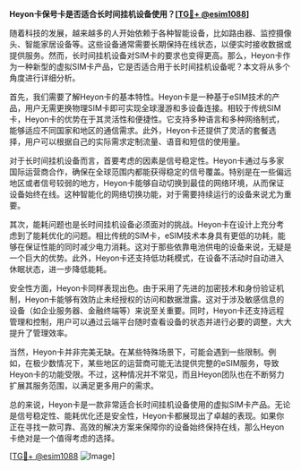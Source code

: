 **Heyon卡保号卡是否适合长时间挂机设备使用？[[TG💪+ @esim1088](https://t.me/s/esim1088)]**

随着科技的发展，越来越多的人开始依赖于各种智能设备，比如路由器、监控摄像头、智能家居设备等。这些设备通常需要长期保持在线状态，以便实时接收数据或提供服务。然而，长时间挂机设备对SIM卡的要求也变得更高。那么，Heyon卡作为一种新型的虚拟SIM卡产品，它是否适合用于长时间挂机设备呢？本文将从多个角度进行详细分析。

首先，我们需要了解Heyon卡的基本特性。Heyon卡是一种基于eSIM技术的产品，用户无需更换物理SIM卡即可实现全球漫游和多设备连接。相较于传统SIM卡，Heyon卡的优势在于其灵活性和便捷性。它支持多种语言和多种网络制式，能够适应不同国家和地区的通信需求。此外，Heyon卡还提供了灵活的套餐选择，用户可以根据自己的实际需求定制流量、语音和短信的使用量。

对于长时间挂机设备而言，首要考虑的因素是信号稳定性。Heyon卡通过与多家国际运营商合作，确保在全球范围内都能获得稳定的信号覆盖。特别是在一些偏远地区或者信号较弱的地方，Heyon卡能够自动切换到最佳的网络环境，从而保证设备始终在线。这种智能化的网络切换功能，对于需要持续运行的设备来说尤为重要。

其次，能耗问题也是长时间挂机设备必须面对的挑战。Heyon卡在设计上充分考虑到了能耗优化的问题。相比传统的SIM卡，eSIM技术本身具有更低的功耗，能够在保证性能的同时减少电力消耗。这对于那些依靠电池供电的设备来说，无疑是一个巨大的优势。此外，Heyon卡还支持低功耗模式，在设备不活动时自动进入休眠状态，进一步降低能耗。

安全性方面，Heyon卡同样表现出色。由于采用了先进的加密技术和身份验证机制，Heyon卡能够有效防止未经授权的访问和数据泄露。这对于涉及敏感信息的设备（如企业服务器、金融终端等）来说至关重要。同时，Heyon卡还支持远程管理和控制，用户可以通过云端平台随时查看设备的状态并进行必要的调整，大大提升了管理效率。

当然，Heyon卡并非完美无缺。在某些特殊场景下，可能会遇到一些限制。例如，在极少数情况下，某些地区的运营商可能无法提供完整的eSIM服务，导致Heyon卡的功能受限。不过，这种情况并不常见，而且Heyon团队也在不断努力扩展其服务范围，以满足更多用户的需求。

总的来说，Heyon卡是一款非常适合长时间挂机设备使用的虚拟SIM卡产品。无论是信号稳定性、能耗优化还是安全性，Heyon卡都展现出了卓越的表现。如果你正在寻找一款可靠、高效的解决方案来保障你的设备始终保持在线，那么Heyon卡绝对是一个值得考虑的选择。

[[TG💪+ @esim1088](https://t.me/s/esim1088) ![Image](https://i.postimg.cc/4NQfJmqS/Snipaste-2025-05-13-00-14-12.png)]